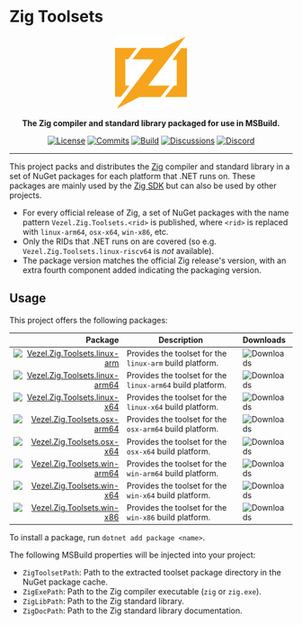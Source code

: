 # Zig Toolsets

<div align="center">
    <img src="zig.svg"
         width="128" />
</div>

<p align="center">
    <strong>
        The Zig compiler and standard library packaged for use in MSBuild.
    </strong>
</p>

<div align="center">

[![License](https://img.shields.io/badge/license-0BSD%20AND%20MIT-brown)](LICENSE.md)
[![Commits](https://img.shields.io/github/commit-activity/m/vezel-dev/zig-toolsets/master?label=commits&color=slateblue)](https://github.com/vezel-dev/zig-toolsets/commits/master)
[![Build](https://img.shields.io/github/workflow/status/vezel-dev/zig-toolsets/Build/master)](https://github.com/vezel-dev/zig-toolsets/actions/workflows/build.yml)
[![Discussions](https://img.shields.io/github/discussions/vezel-dev/zig-sdk?color=teal)](https://github.com/vezel-dev/zig-sdk/discussions)
[![Discord](https://img.shields.io/discord/960716713136095232?color=peru&label=discord)](https://discord.gg/bk5T2s9zFg)

</div>

---

This project packs and distributes the [Zig](https://ziglang.org) compiler and
standard library in a set of NuGet packages for each platform that .NET runs on.
These packages are mainly used by the
[Zig SDK](https://github.com/vezel-dev/zig-sdk) but can also be used by other
projects.

* For every official release of Zig, a set of NuGet packages with the name
  pattern `Vezel.Zig.Toolsets.<rid>` is published, where `<rid>` is replaced
  with `linux-arm64`, `osx-x64`, `win-x86`, etc.
* Only the RIDs that .NET runs on are covered (so e.g.
  `Vezel.Zig.Toolsets.linux-riscv64` is *not* available).
* The package version matches the official Zig release's version, with an extra
  fourth component added indicating the packaging version.

## Usage

This project offers the following packages:

| Package | Description | Downloads |
| -: | - | :- |
| [![Vezel.Zig.Toolsets.linux-arm][linux-arm-img]][linux-arm-pkg] | Provides the toolset for the `linux-arm` build platform. | ![Downloads][linux-arm-dls] |
| [![Vezel.Zig.Toolsets.linux-arm64][linux-arm64-img]][linux-arm64-pkg] | Provides the toolset for the `linux-arm64` build platform. | ![Downloads][linux-arm64-dls] |
| [![Vezel.Zig.Toolsets.linux-x64][linux-x64-img]][linux-x64-pkg] | Provides the toolset for the `linux-x64` build platform. | ![Downloads][linux-x64-dls] |
| [![Vezel.Zig.Toolsets.osx-arm64][osx-arm64-img]][osx-arm64-pkg] | Provides the toolset for the `osx-arm64` build platform. | ![Downloads][osx-arm64-dls] |
| [![Vezel.Zig.Toolsets.osx-x64][osx-x64-img]][osx-x64-pkg] | Provides the toolset for the `osx-x64` build platform. | ![Downloads][osx-x64-dls] |
| [![Vezel.Zig.Toolsets.win-arm64][win-arm64-img]][win-arm64-pkg] | Provides the toolset for the `win-arm64` build platform. | ![Downloads][win-arm64-dls] |
| [![Vezel.Zig.Toolsets.win-x64][win-x64-img]][win-x64-pkg] | Provides the toolset for the `win-x64` build platform. | ![Downloads][win-x64-dls] |
| [![Vezel.Zig.Toolsets.win-x86][win-x86-img]][win-x86-pkg] | Provides the toolset for the `win-x86` build platform. | ![Downloads][win-x86-dls] |

[linux-arm-pkg]: https://www.nuget.org/packages/Vezel.Zig.Toolsets.linux-arm
[linux-arm64-pkg]: https://www.nuget.org/packages/Vezel.Zig.Toolsets.linux-arm64
[linux-x64-pkg]: https://www.nuget.org/packages/Vezel.Zig.Toolsets.linux-x64
[osx-arm64-pkg]: https://www.nuget.org/packages/Vezel.Zig.Toolsets.osx-arm64
[osx-x64-pkg]: https://www.nuget.org/packages/Vezel.Zig.Toolsets.osx-x64
[win-arm64-pkg]: https://www.nuget.org/packages/Vezel.Zig.Toolsets.win-arm64
[win-x64-pkg]: https://www.nuget.org/packages/Vezel.Zig.Toolsets.win-x64
[win-x86-pkg]: https://www.nuget.org/packages/Vezel.Zig.Toolsets.win-x86

[linux-arm-img]: https://img.shields.io/nuget/v/Vezel.Zig.Toolsets.linux-arm?label=Vezel.Zig.Toolsets.linux-arm
[linux-arm64-img]: https://img.shields.io/nuget/v/Vezel.Zig.Toolsets.linux-arm64?label=Vezel.Zig.Toolsets.linux-arm64
[linux-x64-img]: https://img.shields.io/nuget/v/Vezel.Zig.Toolsets.linux-x64?label=Vezel.Zig.Toolsets.linux-x64
[osx-arm64-img]: https://img.shields.io/nuget/v/Vezel.Zig.Toolsets.osx-arm64?label=Vezel.Zig.Toolsets.osx-arm64
[osx-x64-img]: https://img.shields.io/nuget/v/Vezel.Zig.Toolsets.osx-x64?label=Vezel.Zig.Toolsets.osx-x64
[win-arm64-img]: https://img.shields.io/nuget/v/Vezel.Zig.Toolsets.win-arm64?label=Vezel.Zig.Toolsets.win-arm64
[win-x64-img]: https://img.shields.io/nuget/v/Vezel.Zig.Toolsets.win-x64?label=Vezel.Zig.Toolsets.win-x64
[win-x86-img]: https://img.shields.io/nuget/v/Vezel.Zig.Toolsets.win-x86?label=Vezel.Zig.Toolsets.win-x86

[linux-arm-dls]: https://img.shields.io/nuget/dt/Vezel.Zig.Toolsets.linux-arm?label=
[linux-arm64-dls]: https://img.shields.io/nuget/dt/Vezel.Zig.Toolsets.linux-arm64?label=
[linux-x64-dls]: https://img.shields.io/nuget/dt/Vezel.Zig.Toolsets.linux-x64?label=
[osx-arm64-dls]: https://img.shields.io/nuget/dt/Vezel.Zig.Toolsets.osx-arm64?label=
[osx-x64-dls]: https://img.shields.io/nuget/dt/Vezel.Zig.Toolsets.osx-x64?label=
[win-arm64-dls]: https://img.shields.io/nuget/dt/Vezel.Zig.Toolsets.win-arm64?label=
[win-x64-dls]: https://img.shields.io/nuget/dt/Vezel.Zig.Toolsets.win-x64?label=
[win-x86-dls]: https://img.shields.io/nuget/dt/Vezel.Zig.Toolsets.win-x86?label=

To install a package, run `dotnet add package <name>`.

The following MSBuild properties will be injected into your project:

* `ZigToolsetPath`: Path to the extracted toolset package directory in the NuGet
  package cache.
* `ZigExePath`: Path to the Zig compiler executable (`zig` or `zig.exe`).
* `ZigLibPath`: Path to the Zig standard library.
* `ZigDocPath`: Path to the Zig standard library documentation.
